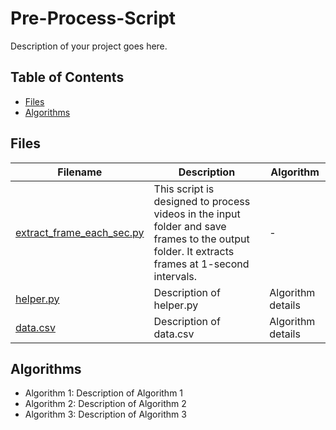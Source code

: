 # Pre-Process-Script


Description of your project goes here.

## Table of Contents
- [Files](#files)
- [Algorithms](#algorithms)

## Files

| Filename | Description | Algorithm |
|----------|-------------|-----------|
| [extract_frame_each_sec.py]((https://github.com/wamiqraza/pre-process-script/blob/main/script/extract_frame_each_sec.py)) | This script is designed to process videos in the input folder and save frames to the output folder. It extracts frames at 1-second intervals. | - |
| [helper.py](src/helper.py) | Description of helper.py | Algorithm details |
| [data.csv](data/data.csv) | Description of data.csv | Algorithm details |

## Algorithms

- Algorithm 1: Description of Algorithm 1
- Algorithm 2: Description of Algorithm 2
- Algorithm 3: Description of Algorithm 3
